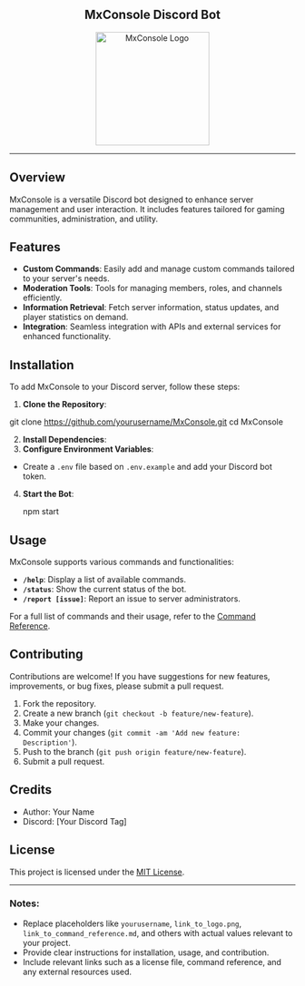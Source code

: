 <h2 align="center">
    MxConsole Discord Bot
</h2>

<p align="center">
    <img src="link_to_logo.png" alt="MxConsole Logo" width="200"/>
</p>

---

## Overview

MxConsole is a versatile Discord bot designed to enhance server management and user interaction. It includes features tailored for gaming communities, administration, and utility.

## Features

- **Custom Commands**: Easily add and manage custom commands tailored to your server's needs.
- **Moderation Tools**: Tools for managing members, roles, and channels efficiently.
- **Information Retrieval**: Fetch server information, status updates, and player statistics on demand.
- **Integration**: Seamless integration with APIs and external services for enhanced functionality.

## Installation

To add MxConsole to your Discord server, follow these steps:

1. **Clone the Repository**:
   
git clone https://github.com/yourusername/MxConsole.git
cd MxConsole

2. **Install Dependencies**:
3. **Configure Environment Variables**:
- Create a `.env` file based on `.env.example` and add your Discord bot token.

4. **Start the Bot**:

   npm start

   
## Usage

MxConsole supports various commands and functionalities:

- **`/help`**: Display a list of available commands.
- **`/status`**: Show the current status of the bot.
- **`/report [issue]`**: Report an issue to server administrators.

For a full list of commands and their usage, refer to the [Command Reference](link_to_command_reference.md).

## Contributing

Contributions are welcome! If you have suggestions for new features, improvements, or bug fixes, please submit a pull request.

1. Fork the repository.
2. Create a new branch (`git checkout -b feature/new-feature`).
3. Make your changes.
4. Commit your changes (`git commit -am 'Add new feature: Description'`).
5. Push to the branch (`git push origin feature/new-feature`).
6. Submit a pull request.

## Credits

- Author: Your Name
- Discord: [Your Discord Tag]

## License

This project is licensed under the [MIT License](link_to_license).

---

### Notes:

- Replace placeholders like `yourusername`, `link_to_logo.png`, `link_to_command_reference.md`, and others with actual values relevant to your project.
- Provide clear instructions for installation, usage, and contribution.
- Include relevant links such as a license file, command reference, and any external resources used.


